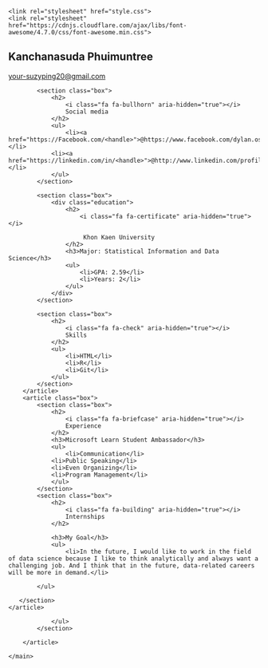 <!DOCTYPE html>
<html lang="en">
<head>
    <meta charset="UTF-8">
    <meta http-equiv="X-UA-Compatible" content="IE=edge">
    <meta name="viewport" content="width=device-width, initial-scale=1.0">
    <title>Resume</title>

    <link rel="stylesheet" href="style.css">
    <link rel="stylesheet" href="https://cdnjs.cloudflare.com/ajax/libs/font-awesome/4.7.0/css/font-awesome.min.css">
</head>
<body>
    <main>
        <article class="box">
            <h1>Kanchanasuda Phuimuntree</h1>
            <div><a href="mailto:your.email@example.com">your-suzyping20@gmail.com</a></div>
            
            <section class="box">
                <h2>
                    <i class="fa fa-bullhorn" aria-hidden="true"></i>
                    Social media
                </h2>
                <ul>
                    <li><a href="https://Facebook.com/<handle>">@https://www.facebook.com/dylan.osim.3</a></li>
                <li><a href="https://linkedin.com/in/<handle>">@http://www.linkedin.com/profile/edit/honor</a></li>
                </ul>    
            </section>
            
            <section class="box">
                <div class="education">
                    <h2>
                        <i class="fa fa-certificate" aria-hidden="true"></i>
                        
                         Khon Kaen University
                    </h2>
                    <h3>Major: Statistical Information and Data Science</h3>
                    <ul>
                        <li>GPA: 2.59</li>
                        <li>Years: 2</li>
                    </ul>
                </div>
            </section>

            <section class="box">
                <h2>
                    <i class="fa fa-check" aria-hidden="true"></i>
                    Skills
                </h2>
                <ul>
                    <li>HTML</li>
                    <li>R</li>
                    <li>Git</li>
                </ul>
            </section>
        </article>
        <article class="box">
            <section class="box">
                <h2>
                    <i class="fa fa-briefcase" aria-hidden="true"></i>
                    Experience
                </h2>
                <h3>Microsoft Learn Student Ambassador</h3>
                <ul>
                    <li>Communication</li>
                <li>Public Speaking</li>
                <li>Even Organizing</li>
                <li>Program Management</li>
                </ul>
            </section>
            <section class="box">
                <h2>
                    <i class="fa fa-building" aria-hidden="true"></i>
                    Internships
                </h2>

                <h3>My Goal</h3>
                <ul>
                    <li>In the future, I would like to work in the field of data science because I like to think analytically and always want a challenging job. And I think that in the future, data-related careers will be more in demand.</li>
                
            </ul>
       
       </section>
    </article>

</main>



                </ul>
            </section>
            
        </article>
    
    </main>
</body>
</html>
